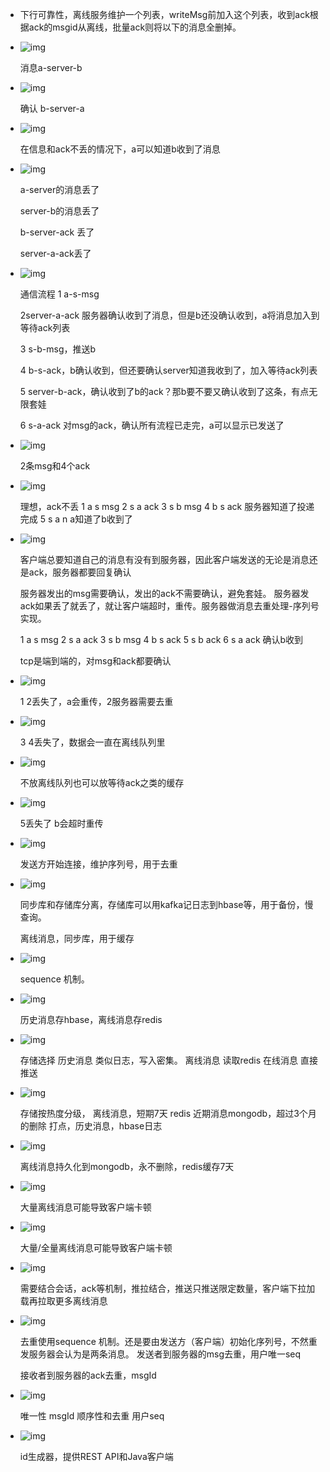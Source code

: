 - 下行可靠性，离线服务维护一个列表，writeMsg前加入这个列表，收到ack根据ack的msgid从离线，批量ack则将以下的消息全删掉。

- ![img](https://szfilehelper.weixin.qq.com/cgi-bin/mmwebwx-bin/webwxgeticon?seq=1947519268&username=@c5374397ccb0bceba458917fd8fea418f6ed12d1b792b20794af8ac63c46902e&skey=@crypt_c6390d09_b9ca2bd7c7405653211c8aeb58626a7b&mmweb_appid=wx_webfilehelper)

  消息a-server-b

- ![img](https://szfilehelper.weixin.qq.com/cgi-bin/mmwebwx-bin/webwxgeticon?seq=1947519268&username=@c5374397ccb0bceba458917fd8fea418f6ed12d1b792b20794af8ac63c46902e&skey=@crypt_c6390d09_b9ca2bd7c7405653211c8aeb58626a7b&mmweb_appid=wx_webfilehelper)

  确认 b-server-a

- ![img](https://szfilehelper.weixin.qq.com/cgi-bin/mmwebwx-bin/webwxgeticon?seq=1947519268&username=@c5374397ccb0bceba458917fd8fea418f6ed12d1b792b20794af8ac63c46902e&skey=@crypt_c6390d09_b9ca2bd7c7405653211c8aeb58626a7b&mmweb_appid=wx_webfilehelper)

  在信息和ack不丢的情况下，a可以知道b收到了消息

- ![img](https://szfilehelper.weixin.qq.com/cgi-bin/mmwebwx-bin/webwxgeticon?seq=1947519268&username=@c5374397ccb0bceba458917fd8fea418f6ed12d1b792b20794af8ac63c46902e&skey=@crypt_c6390d09_b9ca2bd7c7405653211c8aeb58626a7b&mmweb_appid=wx_webfilehelper)

  a-server的消息丢了

  server-b的消息丢了

  b-server-ack 丢了

  server-a-ack丢了

- ![img](https://szfilehelper.weixin.qq.com/cgi-bin/mmwebwx-bin/webwxgeticon?seq=1947519268&username=@c5374397ccb0bceba458917fd8fea418f6ed12d1b792b20794af8ac63c46902e&skey=@crypt_c6390d09_b9ca2bd7c7405653211c8aeb58626a7b&mmweb_appid=wx_webfilehelper)

  通信流程
  1 a-s-msg

  2server-a-ack 服务器确认收到了消息，但是b还没确认收到，a将消息加入到等待ack列表

  3 s-b-msg，推送b

  4 b-s-ack，b确认收到，但还要确认server知道我收到了，加入等待ack列表

  5 server-b-ack，确认收到了b的ack？那b要不要又确认收到了这条，有点无限套娃

  6 s-a-ack 对msg的ack，确认所有流程已走完，a可以显示已发送了

- ![img](https://szfilehelper.weixin.qq.com/cgi-bin/mmwebwx-bin/webwxgeticon?seq=1947519268&username=@c5374397ccb0bceba458917fd8fea418f6ed12d1b792b20794af8ac63c46902e&skey=@crypt_c6390d09_b9ca2bd7c7405653211c8aeb58626a7b&mmweb_appid=wx_webfilehelper)

  2条msg和4个ack

- ![img](https://szfilehelper.weixin.qq.com/cgi-bin/mmwebwx-bin/webwxgeticon?seq=1947519268&username=@c5374397ccb0bceba458917fd8fea418f6ed12d1b792b20794af8ac63c46902e&skey=@crypt_c6390d09_b9ca2bd7c7405653211c8aeb58626a7b&mmweb_appid=wx_webfilehelper)

  理想，ack不丢
  1 a s msg
  2 s a ack
  3 s b msg
  4 b s ack 服务器知道了投递完成
  5 s a n a知道了b收到了

- ![img](https://szfilehelper.weixin.qq.com/cgi-bin/mmwebwx-bin/webwxgeticon?seq=1947519268&username=@c5374397ccb0bceba458917fd8fea418f6ed12d1b792b20794af8ac63c46902e&skey=@crypt_c6390d09_b9ca2bd7c7405653211c8aeb58626a7b&mmweb_appid=wx_webfilehelper)

  客户端总要知道自己的消息有没有到服务器，因此客户端发送的无论是消息还是ack，服务器都要回复确认

  服务器发出的msg需要确认，发出的ack不需要确认，避免套娃。
  服务器发ack如果丢了就丢了，就让客户端超时，重传。服务器做消息去重处理-序列号实现。

  1 a s msg
  2 s a ack
  3 s b msg
  4 b s ack
  5 s b ack
  6 s a ack 确认b收到

  tcp是端到端的，对msg和ack都要确认

- ![img](https://szfilehelper.weixin.qq.com/cgi-bin/mmwebwx-bin/webwxgeticon?seq=1947519268&username=@c5374397ccb0bceba458917fd8fea418f6ed12d1b792b20794af8ac63c46902e&skey=@crypt_c6390d09_b9ca2bd7c7405653211c8aeb58626a7b&mmweb_appid=wx_webfilehelper)

  1 2丢失了，a会重传，2服务器需要去重

- ![img](https://szfilehelper.weixin.qq.com/cgi-bin/mmwebwx-bin/webwxgeticon?seq=1947519268&username=@c5374397ccb0bceba458917fd8fea418f6ed12d1b792b20794af8ac63c46902e&skey=@crypt_c6390d09_b9ca2bd7c7405653211c8aeb58626a7b&mmweb_appid=wx_webfilehelper)

  3 4丢失了，数据会一直在离线队列里

- ![img](https://szfilehelper.weixin.qq.com/cgi-bin/mmwebwx-bin/webwxgeticon?seq=1947519268&username=@c5374397ccb0bceba458917fd8fea418f6ed12d1b792b20794af8ac63c46902e&skey=@crypt_c6390d09_b9ca2bd7c7405653211c8aeb58626a7b&mmweb_appid=wx_webfilehelper)

  不放离线队列也可以放等待ack之类的缓存

- ![img](https://szfilehelper.weixin.qq.com/cgi-bin/mmwebwx-bin/webwxgeticon?seq=1947519268&username=@c5374397ccb0bceba458917fd8fea418f6ed12d1b792b20794af8ac63c46902e&skey=@crypt_c6390d09_b9ca2bd7c7405653211c8aeb58626a7b&mmweb_appid=wx_webfilehelper)

  5丢失了 b会超时重传

- ![img](https://szfilehelper.weixin.qq.com/cgi-bin/mmwebwx-bin/webwxgeticon?seq=1947519268&username=@c5374397ccb0bceba458917fd8fea418f6ed12d1b792b20794af8ac63c46902e&skey=@crypt_c6390d09_b9ca2bd7c7405653211c8aeb58626a7b&mmweb_appid=wx_webfilehelper)

  发送方开始连接，维护序列号，用于去重

- ![img](https://szfilehelper.weixin.qq.com/cgi-bin/mmwebwx-bin/webwxgeticon?seq=1947519268&username=@c5374397ccb0bceba458917fd8fea418f6ed12d1b792b20794af8ac63c46902e&skey=@crypt_c6390d09_b9ca2bd7c7405653211c8aeb58626a7b&mmweb_appid=wx_webfilehelper)

  同步库和存储库分离，存储库可以用kafka记日志到hbase等，用于备份，慢查询。

  离线消息，同步库，用于缓存

- ![img](https://szfilehelper.weixin.qq.com/cgi-bin/mmwebwx-bin/webwxgeticon?seq=1947519268&username=@c5374397ccb0bceba458917fd8fea418f6ed12d1b792b20794af8ac63c46902e&skey=@crypt_c6390d09_b9ca2bd7c7405653211c8aeb58626a7b&mmweb_appid=wx_webfilehelper)

  sequence 机制。

- ![img](https://szfilehelper.weixin.qq.com/cgi-bin/mmwebwx-bin/webwxgeticon?seq=1947519268&username=@c5374397ccb0bceba458917fd8fea418f6ed12d1b792b20794af8ac63c46902e&skey=@crypt_c6390d09_b9ca2bd7c7405653211c8aeb58626a7b&mmweb_appid=wx_webfilehelper)

  历史消息存hbase，离线消息存redis

- ![img](https://szfilehelper.weixin.qq.com/cgi-bin/mmwebwx-bin/webwxgeticon?seq=1947519268&username=@c5374397ccb0bceba458917fd8fea418f6ed12d1b792b20794af8ac63c46902e&skey=@crypt_c6390d09_b9ca2bd7c7405653211c8aeb58626a7b&mmweb_appid=wx_webfilehelper)

  存储选择
  历史消息 类似日志，写入密集。
  离线消息 读取redis
  在线消息 直接推送

- ![img](https://szfilehelper.weixin.qq.com/cgi-bin/mmwebwx-bin/webwxgeticon?seq=1947519268&username=@c5374397ccb0bceba458917fd8fea418f6ed12d1b792b20794af8ac63c46902e&skey=@crypt_c6390d09_b9ca2bd7c7405653211c8aeb58626a7b&mmweb_appid=wx_webfilehelper)

  存储按热度分级，
  离线消息，短期7天 redis
  近期消息mongodb，超过3个月的删除
  打点，历史消息，hbase日志

- ![img](https://szfilehelper.weixin.qq.com/cgi-bin/mmwebwx-bin/webwxgeticon?seq=1947519268&username=@c5374397ccb0bceba458917fd8fea418f6ed12d1b792b20794af8ac63c46902e&skey=@crypt_c6390d09_b9ca2bd7c7405653211c8aeb58626a7b&mmweb_appid=wx_webfilehelper)

  离线消息持久化到mongodb，永不删除，redis缓存7天

- ![img](https://szfilehelper.weixin.qq.com/cgi-bin/mmwebwx-bin/webwxgeticon?seq=1947519268&username=@c5374397ccb0bceba458917fd8fea418f6ed12d1b792b20794af8ac63c46902e&skey=@crypt_c6390d09_b9ca2bd7c7405653211c8aeb58626a7b&mmweb_appid=wx_webfilehelper)

  大量离线消息可能导致客户端卡顿

- ![img](https://szfilehelper.weixin.qq.com/cgi-bin/mmwebwx-bin/webwxgeticon?seq=1947519268&username=@c5374397ccb0bceba458917fd8fea418f6ed12d1b792b20794af8ac63c46902e&skey=@crypt_c6390d09_b9ca2bd7c7405653211c8aeb58626a7b&mmweb_appid=wx_webfilehelper)

  大量/全量离线消息可能导致客户端卡顿

- ![img](https://szfilehelper.weixin.qq.com/cgi-bin/mmwebwx-bin/webwxgeticon?seq=1947519268&username=@c5374397ccb0bceba458917fd8fea418f6ed12d1b792b20794af8ac63c46902e&skey=@crypt_c6390d09_b9ca2bd7c7405653211c8aeb58626a7b&mmweb_appid=wx_webfilehelper)

  需要结合会话，ack等机制，推拉结合，推送只推送限定数量，客户端下拉加载再拉取更多离线消息

- ![img](https://szfilehelper.weixin.qq.com/cgi-bin/mmwebwx-bin/webwxgeticon?seq=1947519268&username=@c5374397ccb0bceba458917fd8fea418f6ed12d1b792b20794af8ac63c46902e&skey=@crypt_c6390d09_b9ca2bd7c7405653211c8aeb58626a7b&mmweb_appid=wx_webfilehelper)

  去重使用sequence 机制。还是要由发送方（客户端）初始化序列号，不然重发服务器会认为是两条消息。
  发送者到服务器的msg去重，用户唯一seq

  接收者到服务器的ack去重，msgId

- ![img](https://szfilehelper.weixin.qq.com/cgi-bin/mmwebwx-bin/webwxgeticon?seq=1947519268&username=@c5374397ccb0bceba458917fd8fea418f6ed12d1b792b20794af8ac63c46902e&skey=@crypt_c6390d09_b9ca2bd7c7405653211c8aeb58626a7b&mmweb_appid=wx_webfilehelper)

  唯一性 msgId
  顺序性和去重 用户seq

- ![img](https://szfilehelper.weixin.qq.com/cgi-bin/mmwebwx-bin/webwxgeticon?seq=1947519268&username=@c5374397ccb0bceba458917fd8fea418f6ed12d1b792b20794af8ac63c46902e&skey=@crypt_c6390d09_b9ca2bd7c7405653211c8aeb58626a7b&mmweb_appid=wx_webfilehelper)

  id生成器，提供REST API和Java客户端